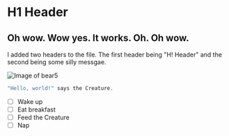 # H1 Header
## Oh wow. Wow yes. It works. Oh. Oh wow.

I added two headers to the file. The first header being "H! Header" and the second being some silly messgae.

![Image of bear5](https://i1.sndcdn.com/avatars-90sHzQPJ4woamYOi-93a2NA-t240x240.jpg)

``` javascript
"Hello, world!" says the Creature.
```

- [ ] Wake up
- [ ] Eat breakfast
- [ ] Feed the Creature
- [ ] Nap
